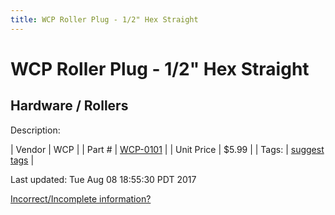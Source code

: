 ```yaml
---
title: WCP Roller Plug - 1/2" Hex Straight
---
```


# WCP Roller Plug - 1/2" Hex Straight
## Hardware / Rollers
Description: 	 

| Vendor | WCP | 
| Part # | [WCP-0101](http://www.wcproducts.net/WCP-0101) | 
| Unit Price | $5.99 | 
| Tags: | [suggest tags](https://docs.google.com/forms/d/e/1FAIpQLSeWyY8v3RgOty-MyWmh9U0iivNYN_molChYyS-0U-o-kOAv_g/viewform) | 

Last updated: Tue Aug 08 18:55:30 PDT 2017

 [Incorrect/Incomplete information?](https://docs.google.com/forms/d/e/1FAIpQLSeWyY8v3RgOty-MyWmh9U0iivNYN_molChYyS-0U-o-kOAv_g/viewform)